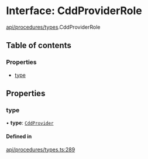 # Interface: CddProviderRole

[api/procedures/types](../wiki/api.procedures.types).CddProviderRole

## Table of contents

### Properties

- [type](../wiki/api.procedures.types.CddProviderRole#type)

## Properties

### type

• **type**: [`CddProvider`](../wiki/api.procedures.types.RoleType#cddprovider)

#### Defined in

[api/procedures/types.ts:289](https://github.com/PolymeshAssociation/polymesh-sdk/blob/8a9e72221/src/api/procedures/types.ts#L289)
